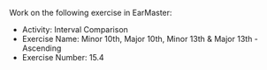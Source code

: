 Work on the following exercise in EarMaster:
- Activity: Interval Comparison
- Exercise Name: Minor 10th, Major 10th, Minor 13th & Major 13th - Ascending
- Exercise Number: 15.4
